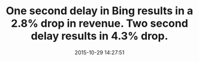 ---
layout: post
title:  "One second delay in Bing results in a 2.8% drop in revenue. Two second delay results in 4.3% drop."
img:
 image: "bing-logo.png"
 alt: "Bing Logo"
storySource: "http://velocityconf.com/velocity2009/public/schedule/detail/8523"
date:   2015-10-29 14:27:51
categories:
tags:
 - revenue
 - search
 - "2009"
---